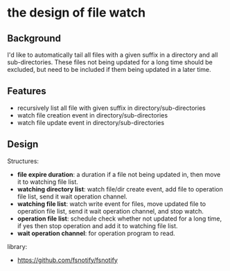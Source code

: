 # the design of file watch

## Background

I'd like to automatically tail all files with a given suffix in a directory and all sub-directories.
These files not being updated for a long time should be excluded, 
but need to be included if them being updated in a later time.

## Features
- recursively list all file with given suffix in directory/sub-directories
- watch file creation event in directory/sub-directories
- watch file update event in directory/sub-directories

## Design

Structures:
- **file expire duration**: a duration if a file not being updated in, then move it to watching file list.
- **watching directory list**: watch file/dir create event, add file to operation file list, send it wait operation channel.
- **watching file list**: watch write event for files, move updated file to operation file list, send it wait operation channel, and stop watch.
- **operation file list**: schedule check whether not updated for a long time, if yes then stop operation and add it to watching file list.
- **wait operation channel**: for operation program to read.

library:
- https://github.com/fsnotify/fsnotify

